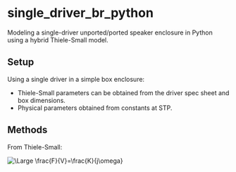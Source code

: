 # single_driver_br_python
Modeling a single-driver unported/ported speaker enclosure in Python using a hybrid Thiele-Small model.

## Setup
Using a single driver in a simple box enclosure:
- Thiele-Small parameters can be obtained from the driver spec sheet and box dimensions.
- Physical parameters obtained from constants at STP.

## Methods
From Thiele-Small:

<img src="https://latex.codecogs.com/svg.latex?\Large&space;Z_\text{sp}=\frac{F}{V}=\frac{K}{j\omega}=\frac{1}{j\omegaC_m}" title="\Large \frac{F}{V}=\frac{K}{j\omega}" />
